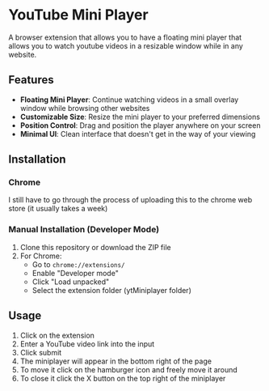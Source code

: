 # YouTube Mini Player

A browser extension that allows you to have a floating mini player that allows you to watch youtube videos in a resizable window while in any website.

## Features

- **Floating Mini Player**: Continue watching videos in a small overlay window while browsing other websites
- **Customizable Size**: Resize the mini player to your preferred dimensions
- **Position Control**: Drag and position the player anywhere on your screen
- **Minimal UI**: Clean interface that doesn't get in the way of your viewing

## Installation

### Chrome
I still have to go through the process of uploading this to the chrome web store (it usually takes a week)

### Manual Installation (Developer Mode)
1. Clone this repository or download the ZIP file
2. For Chrome:
   - Go to `chrome://extensions/`
   - Enable "Developer mode"
   - Click "Load unpacked"
   - Select the extension folder (ytMiniplayer folder)


## Usage

1. Click on the extension
2. Enter a YouTube video link into the input
3. Click submit
4. The miniplayer will appear in the bottom right of the page
5. To move it click on the hamburger icon and freely move it around
6. To close it click the X button on the top right of the miniplayer
